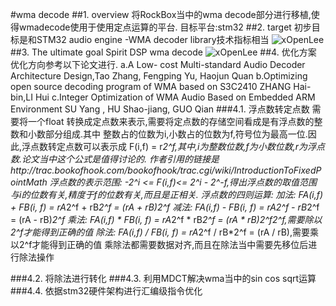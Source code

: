 #wma decode
##1. overview
    将RockBox当中的wma decode部分进行移植,使得wmadecode使用于使用定点运算的平台.
    目标平台:stm32
##2. target
    初步目标是和STM32 audio engine -WMA decoder library技术指标相当
![xOpenLee](https://github.com/xOpenLee/wmaDecode/blob/master/image/wmaDecodeTarget.png)
##3. The ultimate goal
    Spirit DSP wma decode 
![xOpenLee](https://github.com/xOpenLee/wmaDecode/blob/master/image/finalTarget.png)
##4. 优化方案
    优化方向参考以下论文进行.
    a.A Low- cost Multi-standard Audio Decoder Architecture Design,Tao Zhang, Fengping Yu, Haojun Quan
    b.Optimizing open source decoding program of WMA based on S3C2410 ZHANG Hai-bin,LI Hui
    c.Integer Optimization of WMA Audio Based on Embedded ARM Environment SU Yang , HU Shao-jiang, GUO Qian
###4.1. 浮点数转定点数
    需要将一个float 转换成定点数来表示,需要将定点数的存储空间看成是有浮点数的整数和小数部分组成.其中
    整数占的位数为i,小数占的位数为f,符号位为最高一位.因此,浮点数转定点数可以表示成
    F(i,f) = r*2^f,其中,i为整数位数,f为小数位数,r为浮点数.论文当中这个公式是值得讨论的.
    作者引用的链接是http://trac.bookofhook.com/bookofhook/trac.cgi/wiki/IntroductionToFixedPointMath
    浮点数的表示范围: -2^i <= F(i,f)<= 2^i - 2^-f,得出浮点数的取值范围与i的位数有关,精度于f的位数有关,而且是正相关.
    浮点数的四则运算:
    加法: FA(i,f) + FB(i, f) = rA*2^f + rB*2^f = (rA + rB)*2^f
    减法: FA(i,f) - FB(i, f) = rA*2^f - rB*2^f = (rA - rB)*2^f
    乘法: FA(i,f) * FB(i, f) = rA*2^f * rB*2^f = (rA * rB)*2^f*2^f,需要除以2^f才能得到正确的值
    除法: FA(i,f) / FB(i, f) = rA*2^f / rB*2^f = (rA / rB),需要乘以2^f才能得到正确的值
    乘除法都需要数据对齐,而且在除法当中需要先移位后进行除法操作

###4.2. 将除法进行转化
###4.3. 利用MDCT解决wma当中的sin cos sqrt运算
###4.4. 依据stm32硬件架构进行汇编级指令优化
